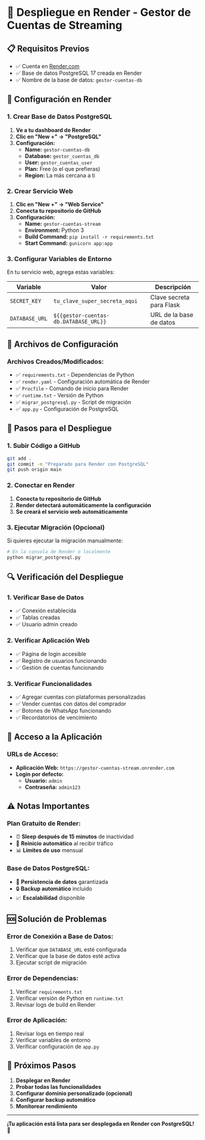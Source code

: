 # 🚀 Despliegue en Render - Gestor de Cuentas de Streaming

## **📋 Requisitos Previos**

- ✅ Cuenta en [Render.com](https://render.com)
- ✅ Base de datos PostgreSQL 17 creada en Render
- ✅ Nombre de la base de datos: `gestor-cuentas-db`

## **🔧 Configuración en Render**

### **1. Crear Base de Datos PostgreSQL**

1. **Ve a tu dashboard de Render**
2. **Clic en "New +" → "PostgreSQL"**
3. **Configuración:**
   - **Name:** `gestor-cuentas-db`
   - **Database:** `gestor_cuentas_db`
   - **User:** `gestor_cuentas_user`
   - **Plan:** Free (o el que prefieras)
   - **Region:** La más cercana a ti

### **2. Crear Servicio Web**

1. **Clic en "New +" → "Web Service"**
2. **Conecta tu repositorio de GitHub**
3. **Configuración:**
   - **Name:** `gestor-cuentas-stream`
   - **Environment:** Python 3
   - **Build Command:** `pip install -r requirements.txt`
   - **Start Command:** `gunicorn app:app`

### **3. Configurar Variables de Entorno**

En tu servicio web, agrega estas variables:

| Variable | Valor | Descripción |
|----------|-------|-------------|
| `SECRET_KEY` | `tu_clave_super_secreta_aqui` | Clave secreta para Flask |
| `DATABASE_URL` | `${{gestor-cuentas-db.DATABASE_URL}}` | URL de la base de datos |

## **📁 Archivos de Configuración**

### **Archivos Creados/Modificados:**

- ✅ `requirements.txt` - Dependencias de Python
- ✅ `render.yaml` - Configuración automática de Render
- ✅ `Procfile` - Comando de inicio para Render
- ✅ `runtime.txt` - Versión de Python
- ✅ `migrar_postgresql.py` - Script de migración
- ✅ `app.py` - Configuración de PostgreSQL

## **🚀 Pasos para el Despliegue**

### **1. Subir Código a GitHub**

```bash
git add .
git commit -m "Preparado para Render con PostgreSQL"
git push origin main
```

### **2. Conectar en Render**

1. **Conecta tu repositorio de GitHub**
2. **Render detectará automáticamente la configuración**
3. **Se creará el servicio web automáticamente**

### **3. Ejecutar Migración (Opcional)**

Si quieres ejecutar la migración manualmente:

```bash
# En la consola de Render o localmente
python migrar_postgresql.py
```

## **🔍 Verificación del Despliegue**

### **1. Verificar Base de Datos**
- ✅ Conexión establecida
- ✅ Tablas creadas
- ✅ Usuario admin creado

### **2. Verificar Aplicación Web**
- ✅ Página de login accesible
- ✅ Registro de usuarios funcionando
- ✅ Gestión de cuentas funcionando

### **3. Verificar Funcionalidades**
- ✅ Agregar cuentas con plataformas personalizadas
- ✅ Vender cuentas con datos del comprador
- ✅ Botones de WhatsApp funcionando
- ✅ Recordatorios de vencimiento

## **📱 Acceso a la Aplicación**

### **URLs de Acceso:**
- **Aplicación Web:** `https://gestor-cuentas-stream.onrender.com`
- **Login por defecto:**
  - **Usuario:** `admin`
  - **Contraseña:** `admin123`

## **⚠️ Notas Importantes**

### **Plan Gratuito de Render:**
- ⏰ **Sleep después de 15 minutos** de inactividad
- 🔄 **Reinicio automático** al recibir tráfico
- 📊 **Límites de uso** mensual

### **Base de Datos PostgreSQL:**
- 💾 **Persistencia de datos** garantizada
- 🔒 **Backup automático** incluido
- 📈 **Escalabilidad** disponible

## **🆘 Solución de Problemas**

### **Error de Conexión a Base de Datos:**
1. Verificar que `DATABASE_URL` esté configurada
2. Verificar que la base de datos esté activa
3. Ejecutar script de migración

### **Error de Dependencias:**
1. Verificar `requirements.txt`
2. Verificar versión de Python en `runtime.txt`
3. Revisar logs de build en Render

### **Error de Aplicación:**
1. Revisar logs en tiempo real
2. Verificar variables de entorno
3. Verificar configuración de `app.py`

## **🎯 Próximos Pasos**

1. **Desplegar en Render**
2. **Probar todas las funcionalidades**
3. **Configurar dominio personalizado (opcional)**
4. **Configurar backup automático**
5. **Monitorear rendimiento**

---

**¡Tu aplicación está lista para ser desplegada en Render con PostgreSQL! 🎉**
